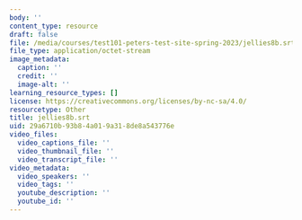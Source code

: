 ```yaml
---
body: ''
content_type: resource
draft: false
file: /media/courses/test101-peters-test-site-spring-2023/jellies8b.srt
file_type: application/octet-stream
image_metadata:
  caption: ''
  credit: ''
  image-alt: ''
learning_resource_types: []
license: https://creativecommons.org/licenses/by-nc-sa/4.0/
resourcetype: Other
title: jellies8b.srt
uid: 29a6710b-93b8-4a01-9a31-8de8a543776e
video_files:
  video_captions_file: ''
  video_thumbnail_file: ''
  video_transcript_file: ''
video_metadata:
  video_speakers: ''
  video_tags: ''
  youtube_description: ''
  youtube_id: ''
---
```

